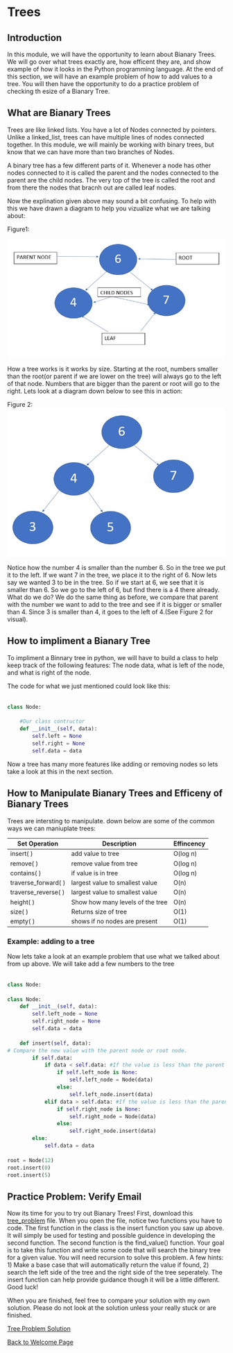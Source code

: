 # Trees
## Introduction
In this module, we will have the opportunity to learn about Bianary Trees.  We will go over what trees exactly are, how efficent they are, and show example of how it looks in the Python programming language.  At the end of this section, we will have an example problem of how to add values to a tree.  You will then have the opportunity to do a practice problem of checking th esize of a Bianary Tree.

##  What are Bianary Trees
Trees are like linked lists.  You have a lot of Nodes connected by pointers.  Unlike a linked_list, trees can have multiple lines of nodes connected together.  In this module, we will mainly be working with binary trees, but know that we can have more than two branches of Nodes.

A binary tree has a few different parts of it.  Whenever a node has other nodes connected to it is called the parent and the nodes connected to the parent are the child nodes. The very top of the tree is called the root and from there the nodes that bracnh out are called leaf nodes.  

Now the explination given above may sound a bit confusing.  To help with this we have drawn a diagram to help you vizualize what we are talking about:

Figure1:

![Tree Diagram 1 Picture](images/tree_img_1.jpg)

How a tree works is it works by size.  Starting at the root, numbers smaller than the root(or parent if we are lower on the tree) will always go to the left of that node.  Numbers that are bigger than the parent or root will go to the right.  Lets look at a diagram down below to see this in action:

Figure 2:
![Tree Diagram 2 Picture](images/tree_img_2.jpg)

Notice how the number 4 is smaller than the number 6.  So in the tree we put it to the left.  If we want 7 in the tree, we place it to the right of 6.  Now lets say we wanted 3 to be in the tree.  So if we start at 6, we see that it is smaller than 6.  So we go to the left of 6, but find there is a 4 there already.  What do we do?  We do the same thing as before, we compare that parent with the number we want to add to the tree and see if it is bigger or smaller than 4.  Since 3 is smaller than 4, it goes to the left of 4.(See Figure 2 for visual).

## How to impliment a Bianary Tree
To impliment a Binnary tree in python, we will have to build a class to help keep track of the following features:
The node data, what is left of the node, and what is right of the node. 

The code for what we just mentioned could look like this:

``` python

class Node:

    #Our class contructor
    def __init__(self, data):
        self.left = None
        self.right = None
        self.data = data
```

Now a tree has many more features like adding or removing nodes so lets take a look at this in the next section.

##  How to Manipulate Bianary Trees and Efficeny of Bianary Trees
Trees are intersting to manipulate.  down below are some of the common ways we can maniuplate trees:

Set Operation       |         Description             | Effincency
--------------------|---------------------------------|------
insert( )           | add value to tree               | O(log n)
remove( )           | remove value from tree          | O(log n)
contains( )         | if value is in tree             | O(log n)
traverse_forward( ) | largest value to smallest value | O(n)
traverse_reverse( ) | largest value to smallest value | O(n)
height( )           | Show how many levels of the tree| O(n)
size( )             | Returns size of tree            | O(1)
empty( )            | shows if no nodes are present   | O(1)


###  Example: adding to a tree
Now lets take a look at an example problem that use what we talked about from up above.  We will take add a few numbers to the tree

``` python

class Node:

class Node:
    def __init__(self, data):
        self.left_node = None
        self.right_node = None
        self.data = data

    def insert(self, data):
# Compare the new value with the parent node or root node.
        if self.data:
            if data < self.data: #If the value is less than the parent it will be inserted to the left
                if self.left_node is None: 
                    self.left_node = Node(data)
                else:
                    self.left_node.insert(data)
            elif data > self.data: #If the value is less than the parent it will be inserted to the right
                if self.right_node is None:
                    self.right_node = Node(data)
                else:
                    self.right_node.insert(data)
        else:
            self.data = data

root = Node(12)
root.insert(0)
root.insert(5)

```

##  Practice Problem: Verify Email

Now its time for you to try out Bianary Trees!  First, download this [tree_problem](code_problems/tree_problem.py) file.  When you open the file, notice two functions you have to code.  The first function in the class is the insert function you saw up above.  It will simply be used for testing and possible guidence in developing the second function.  The second function is the find_value() function.  Your goal is to take this function and write some code that will search the binary tree for a given value. You will need recursion to solve this problem.  A few hints: 1) Make a base case that will automatically return the value if found, 2) search the left side of the tree and the right side of the tree seperately.  The insert function can help provide guidance though it will be a little different. Good luck!



When you are finished, feel free to compare your solution with my own solution.  Please do not look at the solution unless your really stuck or are finished.  

[Tree Problem Solution](code_problems/tree_problem_solution.py)

[Back to Welcome Page](0-welcome.md)